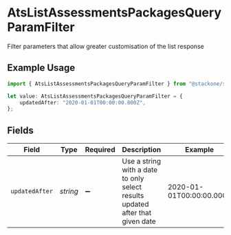 # AtsListAssessmentsPackagesQueryParamFilter

Filter parameters that allow greater customisation of the list response

## Example Usage

```typescript
import { AtsListAssessmentsPackagesQueryParamFilter } from "@stackone/stackone-client-ts/sdk/models/operations";

let value: AtsListAssessmentsPackagesQueryParamFilter = {
    updatedAfter: "2020-01-01T00:00:00.000Z",
};
```

## Fields

| Field                                                                         | Type                                                                          | Required                                                                      | Description                                                                   | Example                                                                       |
| ----------------------------------------------------------------------------- | ----------------------------------------------------------------------------- | ----------------------------------------------------------------------------- | ----------------------------------------------------------------------------- | ----------------------------------------------------------------------------- |
| `updatedAfter`                                                                | *string*                                                                      | :heavy_minus_sign:                                                            | Use a string with a date to only select results updated after that given date | 2020-01-01T00:00:00.000Z                                                      |